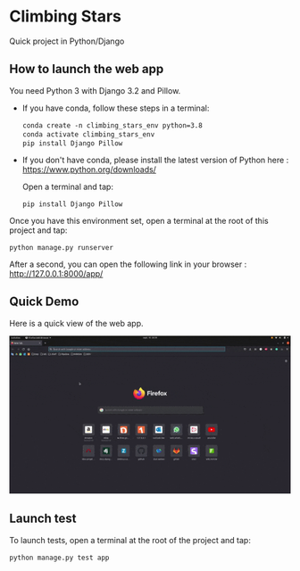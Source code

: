 # Climbing Stars
Quick project in Python/Django

## How to launch the web app
You need Python 3 with Django 3.2 and Pillow.

* If you have conda, follow these steps in a terminal:
    ```
    conda create -n climbing_stars_env python=3.8
    conda activate climbing_stars_env
    pip install Django Pillow
    ```
* If you don't have conda, please install the latest version of Python here : https://www.python.org/downloads/

    Open a terminal and tap:
    ```
    pip install Django Pillow
    ```

Once you have this environment set, open a terminal at the root of this project and tap:
```
python manage.py runserver
```

After a second, you can open the following link in your browser : http://127.0.0.1:8000/app/


## Quick Demo

Here is a quick view of the web app.

![Project presentation video](media/videos/test_video.gif)

## Launch test

To launch tests, open a terminal at the root of the project and tap:
```
python manage.py test app
```